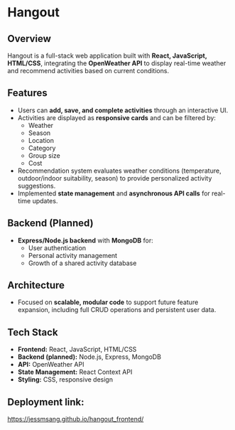 # Hangout

## Overview

Hangout is a full-stack web application built with **React, JavaScript, HTML/CSS**, integrating the **OpenWeather API** to display real-time weather and recommend activities based on current conditions.

## Features

- Users can **add, save, and complete activities** through an interactive UI.
- Activities are displayed as **responsive cards** and can be filtered by:
  - Weather
  - Season
  - Location
  - Category
  - Group size
  - Cost
- Recommendation system evaluates weather conditions (temperature, outdoor/indoor suitability, season) to provide personalized activity suggestions.
- Implemented **state management** and **asynchronous API calls** for real-time updates.

## Backend (Planned)

- **Express/Node.js backend** with **MongoDB** for:
  - User authentication
  - Personal activity management
  - Growth of a shared activity database

## Architecture

- Focused on **scalable, modular code** to support future feature expansion, including full CRUD operations and persistent user data.

## Tech Stack

- **Frontend:** React, JavaScript, HTML/CSS
- **Backend (planned):** Node.js, Express, MongoDB
- **API:** OpenWeather API
- **State Management:** React Context API
- **Styling:** CSS, responsive design

## Deployment link:

https://jessmsang.github.io/hangout_frontend/
